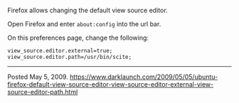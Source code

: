 Firefox allows changing the default view source editor.

Open Firefox and enter `about:config` into the url bar.

On this preferences page, change the following:

```
view_source.editor.external=true;
view_source.editor.path=/usr/bin/scite;
```

---


Posted May 5, 2009.
https://www.darklaunch.com/2009/05/05/ubuntu-firefox-default-view-source-editor-view-source-editor-external-view-source-editor-path.html